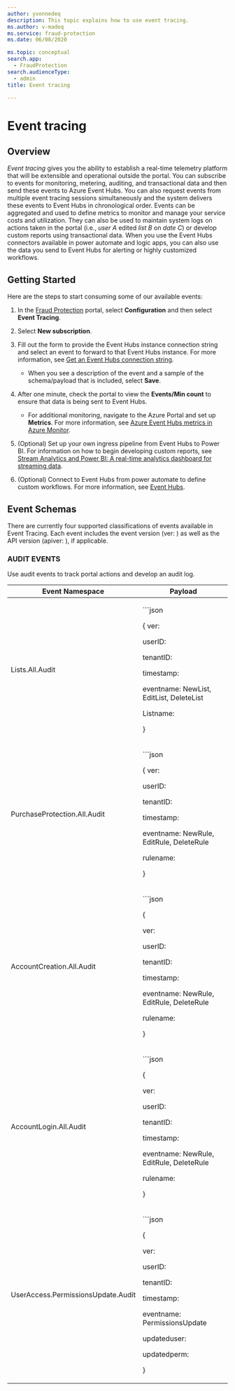 ```yaml
---
author: yvonnedeq
description: This topic explains how to use event tracing.
ms.author: v-madeq
ms.service: fraud-protection
ms.date: 06/08/2020

ms.topic: conceptual
search.app: 
  - FraudProtection
search.audienceType:
  - admin
title: Event tracing 

---
```

# Event tracing

## Overview

*Event tracing* gives you the ability to establish a real-time telemetry platform that will be extensible and operational outside the portal. You can subscribe to events for monitoring, metering, auditing, and transactional data and then send these events to Azure Event Hubs. You can also request events from multiple event tracing sessions simultaneously and the system delivers these events to Event Hubs in chronological order.
Events can be aggregated and used to define metrics to monitor and manage your service costs and utilization. They can also be used to maintain system logs on actions taken in the portal (i.e., *user A* edited *list B* on *date C*) or develop custom reports using transactional data. When you use the Event Hubs connectors available in power automate and logic apps, you can also use the data you send to Event Hubs for alerting or highly customized workflows.

## Getting Started
Here are the steps to start consuming some of our available events:

1.	In the [Fraud Protection](https://nam06.safelinks.protection.outlook.com/?url=https%3A%2F%2Fdfp.microsoft.com%2F&data=02%7C01%7Cv-madeq%40microsoft.com%7C86e8b55e29fd42e1c32508d806c77c4c%7C72f988bf86f141af91ab2d7cd011db47%7C1%7C0%7C637266801155879313&sdata=ildJrF5HjZLm3iUmRDEkA09BCEtiTvGDMhRJIglVFB8%3D&reserved=0) portal, select **Configuration** and then select **Event Tracing**.

1.	Select **New subscription**.

1.	Fill out the form to provide the Event Hubs instance connection string and select an event to forward to that Event Hubs instance. For more information, see [Get an Event Hubs connection string](https://docs.microsoft.com/azure/event-hubs/event-hubs-get-connection-string).  

    - When you see a description of the event and a sample of the schema/payload that is included, select **Save**. 

1.	After one minute, check the portal to view the **Events/Min count** to ensure that data is being sent to Event Hubs. 

    - For additional monitoring, navigate to the Azure Portal and set up **Metrics**. For more information, see [Azure Event Hubs metrics in Azure Monitor](https://docs.microsoft.com/azure/event-hubs/event-hubs-metrics-azure-monitor).
    
1.	(Optional) Set up your own ingress pipeline from Event Hubs to Power BI. For information on how to begin developing custom reports, see [Stream Analytics and Power BI: A real-time analytics dashboard for streaming data](https://docs.microsoft.com/azure/stream-analytics/stream-analytics-power-bi-dashboard).

1.	(Optional) Connect to Event Hubs from power automate to define custom workflows. For more information, see [Event Hubs](https://docs.microsoft.com/connectors/eventhubs/).

## Event Schemas

There are currently four supported classifications of events available in Event Tracing. Each event includes the event version (ver: ) as well as the API version (apiver: ), if applicable.

### AUDIT EVENTS
Use audit events to track portal actions and develop an audit log.

| Event Namespace| Payload    |
|---------|-------------|
|Lists.All.Audit         |<p>```json</p><p>{  ver: </p><p></p><p>  userID: </p><p>  tenantID: </p><p>  timestamp: </p><p>  eventname: NewList, EditList, DeleteList</p><p>  Listname:</p><p>}</p>             |
|PurchaseProtection.All.Audit         |<p>```json</p><p>{  ver: </p><p></p><p>  userID: </p><p>  tenantID: </p><p>  timestamp: </p><p>  eventname: NewRule, EditRule, DeleteRule</p><p>  rulename:</p><p>}</p>             |
|AccountCreation.All.Audit         |<p>```json</p><p>{</p><p>  ver:</p><p>  userID:</p><p>  tenantID:</p><p>  timestamp:</p><p>  eventname: NewRule, EditRule, DeleteRule</p><p> rulename:</p><p>}</p>             |
|AccountLogin.All.Audit         |<p>```json</p><p>{</p><p>  ver: </p><p>  userID: </p><p>  tenantID: </p><p>  timestamp: </p><p>  eventname: NewRule, EditRule, DeleteRule</p><p>  rulename: </p><p>}</p>             |
|UserAccess.PermissionsUpdate.Audit         |<p>```json</p><p>{</p><p>  ver: </p><p>  userID: </p><p>  tenantID: </p><p>  timestamp: </p><p>  eventname: PermissionsUpdate</p><p>  updateduser: </p><p>  updatedperm: </p><p>}</p>        |
